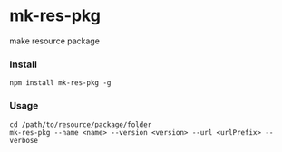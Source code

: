 # mk-res-pkg
make resource package

### Install

```shell
npm install mk-res-pkg -g
```

### Usage

```shell
cd /path/to/resource/package/folder
mk-res-pkg --name <name> --version <version> --url <urlPrefix> --verbose
```
